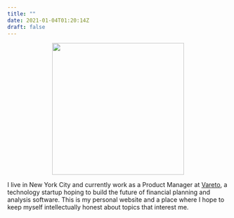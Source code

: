 ```yaml
---
title: ""
date: 2021-01-04T01:20:14Z
draft: false
---
```


<p align="center">
    <img src="/img/aboutMe/dlrappeport.jpeg" width="300">
</p>

I live in New York City and currently work as a Product Manager at [Vareto](https://www.vareto.com/), a technology startup hoping to build the future of financial planning and analysis software. This is my personal website and a place where I hope to keep myself intellectually honest about topics that interest me. 



